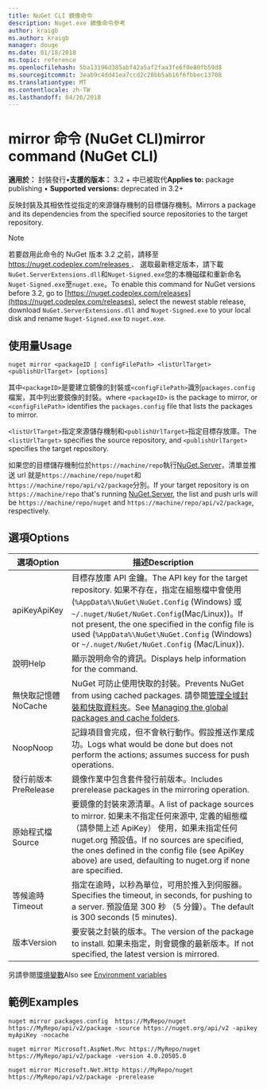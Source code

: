 ```yaml
---
title: NuGet CLI 鏡像命令
description: Nuget.exe 鏡像命令參考
author: kraigb
ms.author: kraigb
manager: douge
ms.date: 01/18/2018
ms.topic: reference
ms.openlocfilehash: 5ba13196d385abf42a5af2faa3fe6f0e80fb59d8
ms.sourcegitcommit: 3eab9c4dd41ea7ccd2c28bb5ab16f6fbbec13708
ms.translationtype: MT
ms.contentlocale: zh-TW
ms.lasthandoff: 04/26/2018
---
```

# <a name="mirror-command-nuget-cli"></a><span data-ttu-id="ac325-103">mirror 命令 (NuGet CLI)</span><span class="sxs-lookup"><span data-stu-id="ac325-103">mirror command (NuGet CLI)</span></span>

<span data-ttu-id="ac325-104">**適用於：** 封裝發行&bullet;**支援的版本：** 3.2 + 中已被取代</span><span class="sxs-lookup"><span data-stu-id="ac325-104">**Applies to:** package publishing &bullet; **Supported versions:** deprecated in 3.2+</span></span>

<span data-ttu-id="ac325-105">反映封裝及其相依性從指定的來源儲存機制的目標儲存機制。</span><span class="sxs-lookup"><span data-stu-id="ac325-105">Mirrors a package and its dependencies from the specified source repositories to the target repository.</span></span>

> [!NOTE]
> <span data-ttu-id="ac325-106">若要啟用此命令的 NuGet 版本 3.2 之前，請移至[ https://nuget.codeplex.com/releases ](https://nuget.codeplex.com/releases)、 選取最新穩定版本，請下載`NuGet.ServerExtensions.dll`和`Nuget-Signed.exe`您的本機磁碟和重新命名`Nuget-Signed.exe`至`nuget.exe`。</span><span class="sxs-lookup"><span data-stu-id="ac325-106">To enable this command for NuGet versions before 3.2, go to [https://nuget.codeplex.com/releases](https://nuget.codeplex.com/releases), select the newest stable release, download `NuGet.ServerExtensions.dll` and `Nuget-Signed.exe` to your local disk and rename `Nuget-Signed.exe` to `nuget.exe`.</span></span>

## <a name="usage"></a><span data-ttu-id="ac325-107">使用量</span><span class="sxs-lookup"><span data-stu-id="ac325-107">Usage</span></span>

```cli
nuget mirror <packageID | configFilePath> <listUrlTarget> <publishUrlTarget> [options]
```

<span data-ttu-id="ac325-108">其中`<packageID>`是要建立鏡像的封裝或`<configFilePath>`識別`packages.config`檔案，其中列出要鏡像的封裝。</span><span class="sxs-lookup"><span data-stu-id="ac325-108">where `<packageID>` is the package to mirror, or `<configFilePath>` identifies the `packages.config` file that lists the packages to mirror.</span></span>

<span data-ttu-id="ac325-109">`<listUrlTarget>`指定來源儲存機制和`<publishUrlTarget>`指定目標存放庫。</span><span class="sxs-lookup"><span data-stu-id="ac325-109">The `<listUrlTarget>` specifies the source repository, and `<publishUrlTarget>` specifies the target repository.</span></span>

<span data-ttu-id="ac325-110">如果您的目標儲存機制位於`https://machine/repo`執行[NuGet.Server](../hosting-packages/nuget-server.md)，清單並推送 url 就是`https://machine/repo/nuget`和`https://machine/repo/api/v2/package`分別。</span><span class="sxs-lookup"><span data-stu-id="ac325-110">If your target repository is on `https://machine/repo` that's running [NuGet.Server](../hosting-packages/nuget-server.md), the list and push urls will be `https://machine/repo/nuget` and `https://machine/repo/api/v2/package`, respectively.</span></span>

## <a name="options"></a><span data-ttu-id="ac325-111">選項</span><span class="sxs-lookup"><span data-stu-id="ac325-111">Options</span></span>

| <span data-ttu-id="ac325-112">選項</span><span class="sxs-lookup"><span data-stu-id="ac325-112">Option</span></span> | <span data-ttu-id="ac325-113">描述</span><span class="sxs-lookup"><span data-stu-id="ac325-113">Description</span></span> |
| --- | --- |
| <span data-ttu-id="ac325-114">apiKey</span><span class="sxs-lookup"><span data-stu-id="ac325-114">ApiKey</span></span> | <span data-ttu-id="ac325-115">目標存放庫 API 金鑰。</span><span class="sxs-lookup"><span data-stu-id="ac325-115">The API key for the target repository.</span></span> <span data-ttu-id="ac325-116">如果不存在，指定在組態檔中會使用 (`%AppData%\NuGet\NuGet.Config` (Windows) 或`~/.nuget/NuGet/NuGet.Config`(Mac/Linux))。</span><span class="sxs-lookup"><span data-stu-id="ac325-116">If not present,  the one specified in the config file is used (`%AppData%\NuGet\NuGet.Config` (Windows) or `~/.nuget/NuGet/NuGet.Config` (Mac/Linux)).</span></span> |
| <span data-ttu-id="ac325-117">說明</span><span class="sxs-lookup"><span data-stu-id="ac325-117">Help</span></span> | <span data-ttu-id="ac325-118">顯示說明命令的資訊。</span><span class="sxs-lookup"><span data-stu-id="ac325-118">Displays help information for the command.</span></span> |
| <span data-ttu-id="ac325-119">無快取記憶體</span><span class="sxs-lookup"><span data-stu-id="ac325-119">NoCache</span></span> | <span data-ttu-id="ac325-120">NuGet 可防止使用快取的封裝。</span><span class="sxs-lookup"><span data-stu-id="ac325-120">Prevents NuGet from using cached packages.</span></span> <span data-ttu-id="ac325-121">請參閱[管理全域封裝和快取資料夾](../consume-packages/managing-the-global-packages-and-cache-folders.md)。</span><span class="sxs-lookup"><span data-stu-id="ac325-121">See [Managing the global packages and cache folders](../consume-packages/managing-the-global-packages-and-cache-folders.md).</span></span> |
| <span data-ttu-id="ac325-122">Noop</span><span class="sxs-lookup"><span data-stu-id="ac325-122">Noop</span></span> | <span data-ttu-id="ac325-123">記錄項目會完成，但不會執行動作。假設推送作業成功。</span><span class="sxs-lookup"><span data-stu-id="ac325-123">Logs what would be done but does not perform the actions; assumes success for push operations.</span></span> |
| <span data-ttu-id="ac325-124">發行前版本</span><span class="sxs-lookup"><span data-stu-id="ac325-124">PreRelease</span></span> | <span data-ttu-id="ac325-125">鏡像作業中包含套件發行前版本。</span><span class="sxs-lookup"><span data-stu-id="ac325-125">Includes prerelease packages in the mirroring operation.</span></span> |
| <span data-ttu-id="ac325-126">原始程式檔</span><span class="sxs-lookup"><span data-stu-id="ac325-126">Source</span></span> | <span data-ttu-id="ac325-127">要鏡像的封裝來源清單。</span><span class="sxs-lookup"><span data-stu-id="ac325-127">A list of package sources to mirror.</span></span> <span data-ttu-id="ac325-128">如果未不指定任何來源中, 定義的組態檔 （請參閱上述 ApiKey） 使用，如果未指定任何 nuget.org 預設值。</span><span class="sxs-lookup"><span data-stu-id="ac325-128">If no sources are specified, the ones defined in the config file (see ApiKey above) are used, defaulting to nuget.org if none are specified.</span></span> |
| <span data-ttu-id="ac325-129">等候逾時</span><span class="sxs-lookup"><span data-stu-id="ac325-129">Timeout</span></span> | <span data-ttu-id="ac325-130">指定在逾時，以秒為單位，可用於推入到伺服器。</span><span class="sxs-lookup"><span data-stu-id="ac325-130">Specifies the timeout, in seconds, for pushing to a server.</span></span> <span data-ttu-id="ac325-131">預設值是 300 秒 （5 分鐘）。</span><span class="sxs-lookup"><span data-stu-id="ac325-131">The default is 300 seconds (5 minutes).</span></span> |
| <span data-ttu-id="ac325-132">版本</span><span class="sxs-lookup"><span data-stu-id="ac325-132">Version</span></span> | <span data-ttu-id="ac325-133">要安裝之封裝的版本。</span><span class="sxs-lookup"><span data-stu-id="ac325-133">The version of the package to install.</span></span> <span data-ttu-id="ac325-134">如果未指定，則會鏡像的最新版本。</span><span class="sxs-lookup"><span data-stu-id="ac325-134">If not specified, the latest version is mirrored.</span></span> |

<span data-ttu-id="ac325-135">另請參閱[環境變數](cli-ref-environment-variables.md)</span><span class="sxs-lookup"><span data-stu-id="ac325-135">Also see [Environment variables](cli-ref-environment-variables.md)</span></span>

## <a name="examples"></a><span data-ttu-id="ac325-136">範例</span><span class="sxs-lookup"><span data-stu-id="ac325-136">Examples</span></span>

```cli
nuget mirror packages.config  https://MyRepo/nuget https://MyRepo/api/v2/package -source https://nuget.org/api/v2 -apikey myApiKey -nocache

nuget mirror Microsoft.AspNet.Mvc https://MyRepo/nuget https://MyRepo/api/v2/package -version 4.0.20505.0

nuget mirror Microsoft.Net.Http https://MyRepo/nuget https://MyRepo/api/v2/package -prerelease
```
